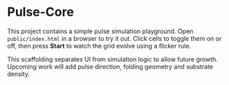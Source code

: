 # Pulse-Core

This project contains a simple pulse simulation playground. Open `public/index.html` in a browser to try it out. Click cells to toggle them on or off, then press **Start** to watch the grid evolve using a flicker rule.

This scaffolding separates UI from simulation logic to allow future growth. Upcoming work will add pulse direction, folding geometry and substrate density.
